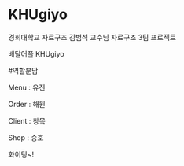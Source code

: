 # KHUgiyo

경희대학교
자료구조
김범석 교수님
자료구조 3팀 프로젝트

배달어플 KHUgiyo

#역할분담

Menu : 유진

Order : 해원

Client : 창목 

Shop : 승호


화이팅~!
